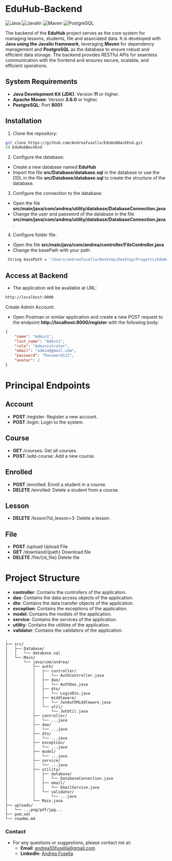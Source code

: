# EduHub-Backend

![Java](https://img.shields.io/badge/Java-ED8B00?style=for-the-badge&logo=java&logoColor=white)
![Javalin](https://img.shields.io/badge/Javalin-5A67D8?style=for-the-badge&logo=java&logoColor=white)
![Maven](https://img.shields.io/badge/Maven-C71A36?style=for-the-badge&logo=apachemaven&logoColor=white)
![PostgreSQL](https://img.shields.io/badge/PostgreSQL-336791?style=for-the-badge&logo=postgresql&logoColor=white)

The backend of the **EduHub** project serves as the core system for managing lessons, students, file and associated data. It is developed with **Java using the Javalin framework**, leveraging **Maven** for dependency management and **PostgreSQL** as the database to ensure robust and efficient data storage. The backend provides RESTful APIs for seamless communication with the frontend and ensures secure, scalable, and efficient operations.

## System Requirements
- **Java Development Kit (JDK)**: Version **11** or higher.
- **Apache Maven**: Version **3.6.0** or higher.
- **PostgreSQL**: Port **8001**

## Installation

1. Clone the repository:
```bash
git clone https://github.com/Andreafusella/EduHubBackEnd.git
cd EduHubBackEnd
```
2. Configure the database:
- Create a new database named **EduHub**
- Import the file **src/Database/database.sql** in the database or use the DDL in the file **src/Database/database.sql** to create the structure of the database.

3. Configure the connection to the database:
- Open the file **src/main/java/com/andrea/utility/database/DatabaseConnection.java**
- Change the user and password of the database in the file **src/main/java/com/andrea/utility/database/DatabaseConnection.java**.

4. Configure folder file:
- Open the file **src/main/java/com/andrea/controller/FileController.java**
- Change the basePath with your path
```bash
 String basePath = "/Users/andreafusella/Desktop/Desktop/Progetti/EduHubBackEnd/";
```

## Access at Backend
- The application will be available at URL:
```bash
http://localhost:8000
```
Create Admin Account:
- Open Postman or similar application and create a new POST request to the endpoint **http://localhost:8000/register** with the following body:
```json
{
    "name": "Admin1",
    "last_name": "Admin1",
    "role": "Administrator",
    "email": "admin@gmail.com",
    "password": "Password123",
    "avatar": 2
}
```
# Principal Endpoints

## Account
- **POST** /register: Register a new account.
- **POST** /login: Login to the system.

## Course
- **GET** /courses: Get all courses.
- **POST** /add-course: Add a new course.

## Enrolled
- **POST** /enrolled: Enroll a student in a course.
- **DELETE** /enrolled: Delete a student from a course.

## Lesson
- **DELETE** /lesson?id_lesson=3: Delete a lesson.

## File
- **POST** /upload Upload File
- **GET** /downlaod/{path} Download file
- **DELETE** /file/{id_file} Delete file


# Project Structure

- **controller**: Contains the controllers of the application.
- **dao**: Contains the data access objects of the application.
- **dto**: Contains the data transfer objects of the application.
- **exception**: Contains the exceptions of the application.
- **model**: Contains the models of the application.
- **service**: Contains the services of the application.
- **utility**: Contains the utilities of the application.
- **validator**: Contains the validators of the application.

```plaintext
.
├── src/
│   ├── Database/
│   │   └── database.sql
│   └── Main/
│       └── java/com/andrea/
│           ├── auth/
│           │   ├── controller/
│           │   │   └── AuthController.java
│           │   ├── dao/
│           │   │   └── AuthDao.java
│           │   ├── dto/
│           │   │   └── LoginDto.java
│           │   ├── middleware/
│           │   │   └── JwtAuthMiddleware.java
│           │   └── util/
│           │       └── JwtUtil.java
│           ├── controller/
│           │   └── ...java
│           ├── dao/
│           │   └── ...java
│           ├── dto/
│           │   └── ...java
│           ├── exception/
│           │   └── ...java
│           ├── model/
│           │   └── ...java
│           ├── service/
│           │   └── ...java
│           ├── utility/
│           │   ├── database/
│           │   │   └── DatabaseConnection.java
│           │   ├── email/
│           │   │   └── EmailService.java
│           │   └── validator/
│           │       └── ...java
│           └── Main.java
├── uploads/
│   └── ...png/pdf/jpg...
├── pom.xml
└── readme.md
```

### Contact
- For any questions or suggestions, please contact me at:
  - **Email**: andrea55fusella@gmail.com
  - **LinkedIn**: [Andrea Fusella](www.linkedin.com/in/andrea-fusella)
